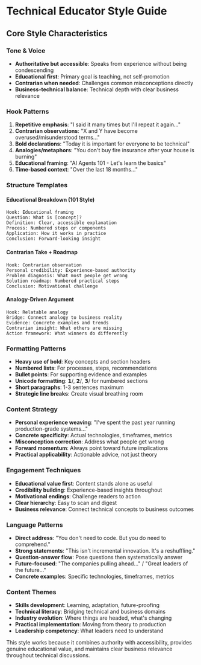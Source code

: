 # Technical Educator Style Guide

## Core Style Characteristics

### Tone & Voice
- **Authoritative but accessible**: Speaks from experience without being condescending
- **Educational first**: Primary goal is teaching, not self-promotion
- **Contrarian when needed**: Challenges common misconceptions directly
- **Business-technical balance**: Technical depth with clear business relevance

### Hook Patterns
1. **Repetitive emphasis**: "I said it many times but I'll repeat it again..."
2. **Contrarian observations**: "X and Y have become overused/misunderstood terms..."
3. **Bold declarations**: "Today it is important for everyone to be technical"
4. **Analogies/metaphors**: "You don't buy fire insurance after your house is burning"
5. **Educational framing**: "AI Agents 101 - Let's learn the basics"
6. **Time-based context**: "Over the last 18 months..."

### Structure Templates

#### Educational Breakdown (101 Style)
```
Hook: Educational framing
Question: What is [concept]?
Definition: Clear, accessible explanation
Process: Numbered steps or components
Application: How it works in practice
Conclusion: Forward-looking insight
```

#### Contrarian Take + Roadmap
```
Hook: Contrarian observation
Personal credibility: Experience-based authority
Problem diagnosis: What most people get wrong
Solution roadmap: Numbered practical steps
Conclusion: Motivational challenge
```

#### Analogy-Driven Argument
```
Hook: Relatable analogy
Bridge: Connect analogy to business reality
Evidence: Concrete examples and trends
Contrarian insight: What others are missing
Action framework: What winners do differently
```

### Formatting Patterns
- **Heavy use of bold**: Key concepts and section headers
- **Numbered lists**: For processes, steps, recommendations
- **Bullet points**: For supporting evidence and examples
- **Unicode formatting**: 𝟭/, 𝟮/, 𝟯/ for numbered sections
- **Short paragraphs**: 1-3 sentences maximum
- **Strategic line breaks**: Create visual breathing room

### Content Strategy
- **Personal experience weaving**: "I've spent the past year running production-grade systems..."
- **Concrete specificity**: Actual technologies, timeframes, metrics
- **Misconception correction**: Address what people get wrong
- **Forward momentum**: Always point toward future implications
- **Practical applicability**: Actionable advice, not just theory

### Engagement Techniques
- **Educational value first**: Content stands alone as useful
- **Credibility building**: Experience-based insights throughout
- **Motivational endings**: Challenge readers to action
- **Clear hierarchy**: Easy to scan and digest
- **Business relevance**: Connect technical concepts to business outcomes

### Language Patterns
- **Direct address**: "You don't need to code. But you do need to comprehend."
- **Strong statements**: "This isn't incremental innovation. It's a reshuffling."
- **Question-answer flow**: Pose questions then systematically answer
- **Future-focused**: "The companies pulling ahead..." / "Great leaders of the future..."
- **Concrete examples**: Specific technologies, timeframes, metrics

### Content Themes
- **Skills development**: Learning, adaptation, future-proofing
- **Technical literacy**: Bridging technical and business domains
- **Industry evolution**: Where things are headed, what's changing
- **Practical implementation**: Moving from theory to production
- **Leadership competency**: What leaders need to understand

This style works because it combines authority with accessibility, provides genuine educational value, and maintains clear business relevance throughout technical discussions.
